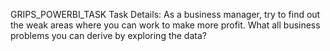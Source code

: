 GRIPS_POWERBI_TASK
Task Details: As a business manager, try to find out the weak areas where you can work to make more profit. What all business problems you can derive by exploring the data?
